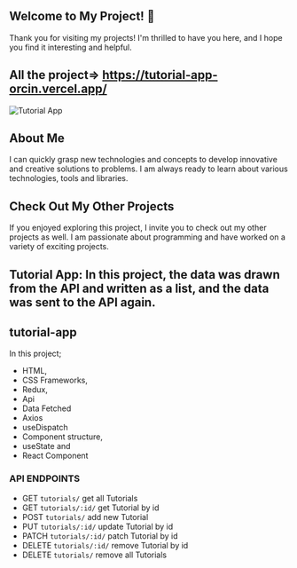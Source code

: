 ## Welcome to My Project!  👋
Thank you for visiting my projects! I'm thrilled to have you here, and I hope you find it interesting and helpful.
## All the project=> https://tutorial-app-orcin.vercel.app/
![Tutorial App](https://github.com/Tolga-Ozd/Tolga-Ozd/assets/44951399/9c7a00f1-3324-4f2c-be4b-96678690a9e1)
## About Me
I can quickly grasp new technologies and concepts to develop innovative and creative solutions to problems. I am always ready to learn about various technologies, tools and libraries.

## Check Out My Other Projects 
If you enjoyed exploring this project, I invite you to check out my other projects as well. I am passionate about programming and have worked on a variety of exciting projects.

##	Tutorial App: In this project, the data was drawn from the API and written as a list, and the data was sent to the API again.
## tutorial-app
In this project; <br>
- HTML, <br>
- CSS Frameworks, <br>
- Redux,
- Api
- Data Fetched
- Axios
- useDispatch  <br>
- Component structure,  <br>
- useState and <br>
- React Component <br>

### API ENDPOINTS

- GET `tutorials/` get all Tutorials
- GET `tutorials/:id/` get Tutorial by id
- POST `tutorials/` add new Tutorial
- PUT `tutorials/:id/` update Tutorial by id
- PATCH `tutorials/:id/` patch Tutorial by id
- DELETE `tutorials/:id/` remove Tutorial by id
- DELETE `tutorials/` remove all Tutorials

